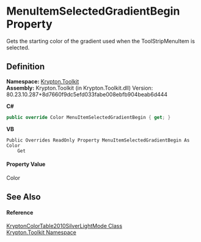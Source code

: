 # MenuItemSelectedGradientBegin Property


Gets the starting color of the gradient used when the ToolStripMenuItem is selected.



## Definition
**Namespace:** <a href="79d2eac2-21f4-54ff-7552-b20c33c30600.md">Krypton.Toolkit</a>  
**Assembly:** Krypton.Toolkit (in Krypton.Toolkit.dll) Version: 80.23.10.287+8d7660f9dc5efd033fabe008ebfb904beab6d444

**C#**
``` C#
public override Color MenuItemSelectedGradientBegin { get; }
```
**VB**
``` VB
Public Overrides ReadOnly Property MenuItemSelectedGradientBegin As Color
	Get
```



#### Property Value
Color

## See Also


#### Reference
<a href="31de9330-c4a8-f6c9-9d47-3cb7c74f1d13.md">KryptonColorTable2010SilverLightMode Class</a>  
<a href="79d2eac2-21f4-54ff-7552-b20c33c30600.md">Krypton.Toolkit Namespace</a>  
